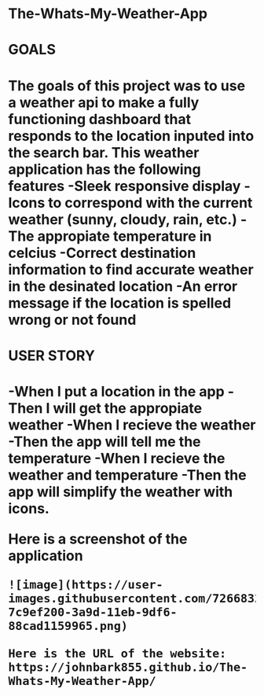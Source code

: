 # The-Whats-My-Weather-App
<h1>GOALS<h1>
  The goals of this project was to use a weather api to make a fully functioning dashboard that responds to the location inputed into the search bar.
  This weather application has the following features
  -Sleek responsive display
  -Icons to correspond with the current weather (sunny, cloudy, rain, etc.)
  -The appropiate temperature in celcius
  -Correct destination information to find accurate weather in the desinated location
  -An error message if the location is spelled wrong or not found
  <h1> USER STORY<h1>
    -When I put a location in the app
    -Then I will get the appropiate weather
    -When I recieve the weather
    -Then the app will tell me the temperature
    -When I recieve the weather and temperature
    -Then the app will simplify the weather with icons.
   
   Here is a screenshot of the application
    
    ![image](https://user-images.githubusercontent.com/72668325/101750779-7c9ef200-3a9d-11eb-9df6-88cad1159965.png)
    
    Here is the URL of the website: https://johnbark855.github.io/The-Whats-My-Weather-App/
